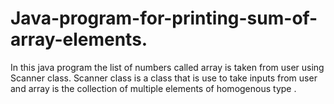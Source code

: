 # Java-program-for-printing-sum-of-array-elements.
In this java program the list of numbers called array is taken from user using Scanner class. Scanner class is a class that is use to take inputs from user and array is the collection of multiple elements of homogenous type . 
